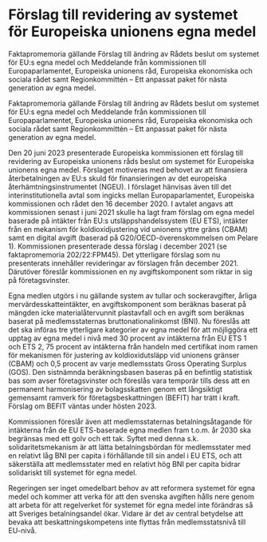 # Förslag till revidering av systemet för Europeiska unionens egna medel

Faktapromemoria gällande Förslag till ändring av Rådets beslut om systemet för EU:s egna medel och Meddelande från kommissionen till Europaparlamentet, Europeiska unionens råd, Europeiska ekonomiska och sociala rådet samt Regionkommittén – Ett anpassat paket för nästa generation av egna medel.

Faktapromemoria gällande Förslag till ändring av Rådets beslut om systemet för EU:s egna medel och Meddelande från kommissionen till Europaparlamentet, Europeiska unionens råd, Europeiska ekonomiska och sociala rådet samt Regionkommittén – Ett anpassat paket för nästa generation av egna medel.

Den 20 juni 2023 presenterade Europeiska kommissionen ett förslag till revidering av Europeiska unionens råds beslut om systemet för Europeiska unionens egna medel. Förslaget motiveras med behovet av att finansiera återbetalningen av EU:s skuld för finansieringen av det europeiska återhämtningsinstrumentet (NGEU). I förslaget hänvisas även till det interinstitutionella avtal som ingicks mellan Europaparlamentet, Europeiska kommissionen och rådet den 16 december 2020. I avtalet angavs att kommissionen senast i juni 2021 skulle ha lagt fram förslag om egna medel baserade på intäkter från EU:s utsläppshandelssystem (EU ETS), intäkter från en mekanism för koldioxidjustering vid unionens yttre gräns (CBAM) samt en digital avgift (baserad på G20/OECD-överenskommelsen om Pelare 1). Kommissionen presenterade dessa förslag i december 2021 (se faktapromemoria 202/22:FPM45). Det ytterligare förslag som nu presenterats innehåller revideringar av förslagen från december 2021. Därutöver föreslår kommissionen en ny avgiftskomponent som riktar in sig på företagsvinster.

Egna medlen utgörs i nu gällande system av tullar och sockeravgifter, årliga mervärdesskatteintäkter, en avgiftskomponent som beräknas baserat på mängden icke materialåtervunnit plastavfall och en avgift som beräknas baserat på medlemsstaternas bruttonationalinkomst (BNI). Nu föreslås att det ska införas tre ytterligare kategorier av egna medel för att möjliggöra ett upptag av egna medel i nivå med 30 procent av intäkterna från EU ETS 1 och ETS 2, 75 procent av intäkterna från handeln med certifikat inom ramen för mekanismen för justering av koldioxidutsläpp vid unionens gränser (CBAM) och 0,5 procent av varje medlemsstats Gross Operating Surplus (GOS). Den sistnämnda beräkningsbasen baseras på en befintlig statistisk bas som avser företagsvinster och föreslås vara temporär tills dess att en permanent harmonisering av bolagsskatten genom ett långsiktigt gemensamt ramverk för företagsbeskattningen (BEFIT) har trätt i kraft. Förslag om BEFIT väntas under hösten 2023.

Kommissionen föreslår även att medlemsstaternas betalningsåtagande för intäkterna från de EU ETS-baserade egna medlen fram t.o.m. år 2030 ska begränsas med ett golv och ett tak. Syftet med denna s.k. solidaritetsmekanism är att lätta betalningsbördan för medlemsstater med en relativt låg BNI per capita i förhållande till sin andel i EU ETS, och att säkerställa att medlemsstater med en relativt hög BNI per capita bidrar solidariskt till systemet för egna medel.

Regeringen ser inget omedelbart behov av att reformera systemet för egna medel och kommer att verka för att den svenska avgiften hålls nere genom att arbeta för att regelverket för systemet för egna medel inte förändras så att Sveriges betalningsandel ökar. Vidare är det av central betydelse att bevaka att beskattningskompetens inte flyttas från medlemsstatsnivå till EU-nivå.

